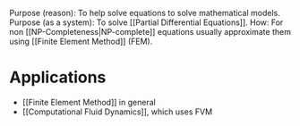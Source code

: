 Purpose (reason): To help solve equations to solve mathematical models.
Purpose (as a system): To solve [[Partial Differential Equations]].
How: For non [[NP-Completeness|NP-complete]] equations usually approximate them using [[Finite Element Method]] (FEM).
# Applications
- [[Finite Element Method]] in general
- [[Computational Fluid Dynamics]], which uses FVM